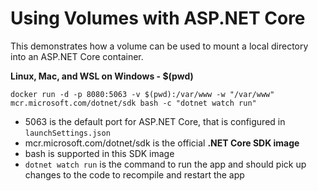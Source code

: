 # Using Volumes with ASP.NET Core

This demonstrates how a volume can be used to mount a local directory into an ASP.NET Core container.

**Linux, Mac, and WSL on Windows - $(pwd)**

`docker run -d -p 8080:5063 -v $(pwd):/var/www -w "/var/www" mcr.microsoft.com/dotnet/sdk bash -c "dotnet watch run"`

* 5063 is the default port for ASP.NET Core, that is configured in `launchSettings.json`
* mcr.microsoft.com/dotnet/sdk is the official **.NET Core SDK image**
* bash is supported in this SDK image
* `dotnet watch run` is the command to run the app and should pick up changes to the code to recompile and restart the app